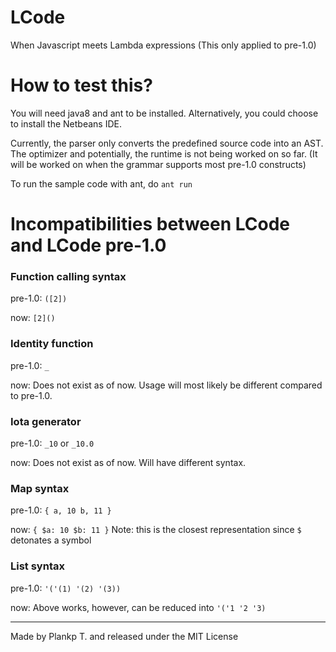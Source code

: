 # LCode
When Javascript meets Lambda expressions (This only applied to pre-1.0)

# How to test this?

You will need java8 and ant to be installed. Alternatively, you could choose to install the Netbeans IDE.

Currently, the parser only converts the predefined source code into an AST.
The optimizer and potentially, the runtime is not being worked on so far. (It will be worked on when the grammar supports most pre-1.0 constructs)

To run the sample code with ant, do <code>ant run</code>

# Incompatibilities between LCode and LCode pre-1.0

### Function calling syntax

pre-1.0: `([2])`

now: `[2]()`

### Identity function

pre-1.0: `_`

now: Does not exist as of now. Usage will most likely be different compared to pre-1.0.

### Iota generator

pre-1.0: `_10` or `_10.0`

now: Does not exist as of now. Will have different syntax.

### Map syntax

pre-1.0: `{ a, 10 b, 11 }`

now: `{ $a: 10 $b: 11 }` Note: this is the closest representation since `$` detonates a symbol

### List syntax

pre-1.0: `'('(1) '(2) '(3))`

now: Above works, however, can be reduced into `'('1 '2 '3)`

-----

Made by Plankp T. and released under the MIT License

